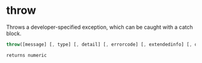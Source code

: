 # throw

Throws a developer-specified exception, which can be caught
 with a catch block.

```javascript
throw([message] [, type] [, detail] [, errorcode] [, extendedinfo] [, object])
```

```javascript
returns numeric
```
